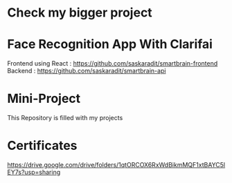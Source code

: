 # Check my bigger project 
# Face Recognition App With Clarifai

Frontend using React : https://github.com/saskaradit/smartbrain-frontend
Backend : https://github.com/saskaradit/smartbrain-api

# Mini-Project

This Repository is filled with my projects

# Certificates 
https://drive.google.com/drive/folders/1qtORCOX6RxWdBikmMQF1xtBAYC5lEY7s?usp=sharing
